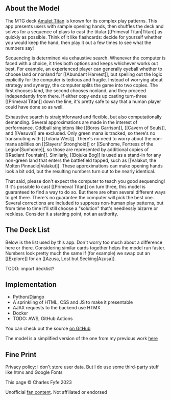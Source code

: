 ## About the Model

The MTG deck [Amulet Titan][mtggoldfish] is known for its complex play patterns. 
This app presents users with sample opening hands, then shuffles the deck and solves for a sequence of plays to cast the titular [[Primeval Titan|Titan]] as quickly as possible. 
Think of it like flashcards: decide for yourself whether you would keep the hand, then play it out a few times to see what the numbers say!

[mtggoldfish]: https://www.mtggoldfish.com/archetype/amulet-titan

Sequencing is determined via exhaustive search.
Whenever the computer is faced with a choice, it tries both options and keeps whichever works out best.
For example, an experienced player can generally eyeball whether to choose land or nonland for [[Abundant Harvest]], but spelling out the logic explicitly for the computer is tedious and fragile.
Instead of worrying about strategy and synergy, the computer splits the game into two copies.
The first chooses land, the second chooses nonland, and they proceed independently from there.
If either copy ends up casting turn-three [[Primeval Titan]] down the line, it's pretty safe to say that a human player could have done so as well.

Exhaustive search is straightforward and flexible, but also computationally demanding.
Several approximations are made in the interest of performance.
Oddball singletons like [[Boros Garrison]], [[Cavern of Souls]], and [[Vesuva]] are excluded.
Only green mana is tracked, so there's no transmuting with [[Tolaria West]].
There's no need to worry about the non-mana abilities on [[Slayers' Stronghold]] or [[Sunhome, Fortress of the Legion|Sunhome]], so those are represented by additional copies of [[Radiant Fountain]].
Similarly, [[Bojuka Bog]] is used as a stand-in for any non-green land that enters the battlefield tapped, such as [[Valakut, the Molten Pinnacle|Valakut]].
These approximations can make opening hands look a bit odd, but the resulting numbers turn out to be nearly identical.

That said, please don't expect the computer to teach you good sequencing!
If it's possible to cast [[Primeval Titan]] on turn three, this model is guaranteed to find a way to do so.
But there are often several different ways to get there.
There's no guarantee the computer will pick the best one.
Several corrections are included to suppress non-human play patterns, but from time to time it'll still choose a "solution" that's needlessly bizarre or reckless.
Consider it a starting point, not an authority.

## The Deck List

Below is the list used by this app. Don't worry too much about a difference here or there. 
Considering similar cards together helps the model run faster. Numbers look pretty much the same if (for example) we swap out an [[Explore]] for an [[Azusa, Lost but Seeking|Azusa]].

TODO: import decklist?

## Implementation

- Python/Django
- A sprinkling of HTML, CSS and JS to make it presentable
- AJAX requests to the backend use HTMX
- Docker
- TODO: AWS, GitHub Actions

You can check out the source [on GitHub][source]

The model is a simplified version of the one from my previous work [here][blog]

[source]: https://github.com/charles-uno/django-amulet
[blog]: https://charles.uno/amulet-simulation

## Fine Print

Privacy policy: I don't store user data. But I do use some third-party stuff like htmx and Google Fonts

This page &copy; Charles Fyfe 2023

Unofficial [fan content][fan_content_policy]. Not affiliated or endorsed

[fan_content_policy]: https://company.wizards.com/en/legal/fancontentpolicy

